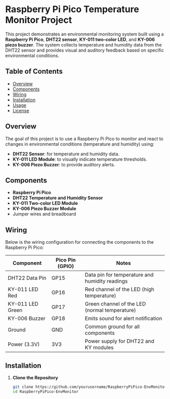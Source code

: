 # Raspberry Pi Pico Temperature Monitor Project

This project demonstrates an environmental monitoring system built using a **Raspberry Pi Pico**, **DHT22 sensor**, **KY-011 two-color LED**, and **KY-006 piezo buzzer**. The system collects temperature and humidity data from the DHT22 sensor and provides visual and auditory feedback based on specific environmental conditions.

## Table of Contents
- [Overview](#overview)
- [Components](#components)
- [Wiring](#wiring)
- [Installation](#installation)
- [Usage](#usage)
- [License](#license)

## Overview
The goal of this project is to use a Raspberry Pi Pico to monitor and react to changes in environmental conditions (temperature and humidity) using:
- **DHT22 Sensor**: for temperature and humidity data.
- **KY-011 LED Module**: to visually indicate temperature thresholds.
- **KY-006 Piezo Buzzer**: to provide auditory alerts.

## Components
- **Raspberry Pi Pico**
- **DHT22 Temperature and Humidity Sensor**
- **KY-011 Two-color LED Module**
- **KY-006 Piezo Buzzer Module**
- Jumper wires and breadboard

## Wiring
Below is the wiring configuration for connecting the components to the Raspberry Pi Pico:

| Component        | Pico Pin (GPIO) | Notes                           |
|------------------|-----------------|---------------------------------|
| DHT22 Data Pin   | GP15            | Data pin for temperature and humidity readings |
| KY-011 LED Red   | GP16            | Red channel of the LED (high temperature)      |
| KY-011 LED Green | GP17            | Green channel of the LED (normal temperature)  |
| KY-006 Buzzer    | GP18            | Emits sound for alert notification             |
| Ground           | GND             | Common ground for all components              |
| Power (3.3V)     | 3V3             | Power supply for DHT22 and KY modules          |

## Installation
1. **Clone the Repository**
   ```bash
   git clone https://github.com/yourusername/RaspberryPiPico-EnvMonitor.git
   cd RaspberryPiPico-EnvMonitor
